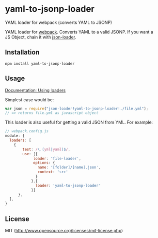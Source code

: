 # yaml-to-jsonp-loader
YAML loader for webpack (converts YAML to JSONP)

YAML loader for [webpack](http://webpack.github.io/). Converts YAML to a valid JSONP. If you want a JS Object, chain it with [json-loader](https://github.com/webpack/json-loader).

## Installation

`npm install yaml-to-jsonp-loader`

## Usage

[Documentation: Using loaders](http://webpack.github.io/docs/using-loaders.html)

Simplest case would be:

``` javascript
var json = require("json-loader!yaml-to-jsonp-loader!./file.yml");
// => returns file.yml as javascript object
```

This loader is also useful for getting a valid JSON from YML. For example:

```js
// webpack.config.js
module: {
  loaders: [
    {
        test: /\.(yml|yaml)$/,
        use: [{
             loader: 'file-loader',
             options: {
               name: '[folder]/[name].json',
               context: 'src'
              }
            },{
              loader: 'yaml-to-jsonp-loader' 
            }]
      },
  ],
}
```
 

## License

MIT (http://www.opensource.org/licenses/mit-license.php)
